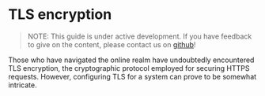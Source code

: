 # TLS encryption

> NOTE:
> This guide is under active development.
> If you have feedback to give on the content, please contact us on
> [github](https://github.com/neicnordic/neic-sda)!

Those who have navigated the online realm have undoubtedly encountered TLS encryption, the cryptographic protocol employed for securing HTTPS requests. However, configuring TLS for a system can prove to be somewhat intricate.

